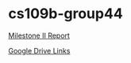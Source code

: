 # cs109b-group44

[Milestone II Report](https://www.overleaf.com/project/608763da42b25f6a4b45ead1)

[Google Drive Links](https://drive.google.com/drive/folders/1ZdHaDU8m23RUMKkqH94ALF6PzpSooOuc)
